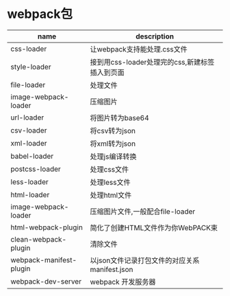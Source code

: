 # webpack包

| name | description |
| ---- | ----------- |
| css-loader | 让webpack支持能处理.css文件 |
| style-loader | 接到用css-loader处理完的css,新建标签插入到页面 |
| file-loader | 处理文件 |
| image-webpack-loader | 压缩图片 |
| url-loader | 将图片转为base64 |
| csv-loader | 将csv转为json |
| xml-loader | 将xml转为json |
| babel-loader | 处理js编译转换 |
| postcss-loader | 处理css文件 |
| less-loader | 处理less文件 |
| html-loader | 处理html文件 |
| image-webpack-loader | 压缩图片文件,一般配合file-loader |
| html-webpack-plugin | 简化了创建HTML文件作为你WebPACK束 |
| clean-webpack-plugin | 清除文件 |
| webpack-manifest-plugin | 以json文件记录打包文件的对应关系 manifest.json |
| webpack-dev-server | webpack 开发服务器 |

